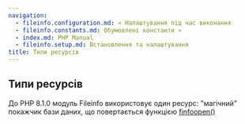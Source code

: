 ```yaml
---
navigation:
  - fileinfo.configuration.md: « Налаштування під час виконання
  - fileinfo.constants.md: Обумовлені константи »
  - index.md: PHP Manual
  - fileinfo.setup.md: Встановлення та налаштування
title: Типи ресурсів
---
```

## Типи ресурсів

До PHP 8.1.0 модуль Fileinfo використовує один ресурс: "магічний" покажчик бази даних, що повертається функцією [finfoopen()](function.finfo-open.html)
